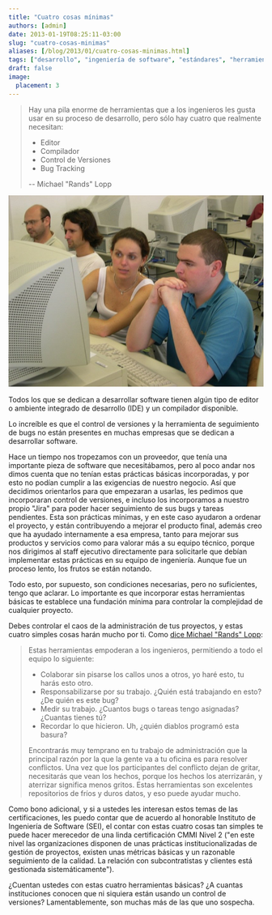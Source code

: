 ```yaml
---
title: "Cuatro cosas mínimas"
authors: [admin]
date: 2013-01-19T08:25:11-03:00
slug: "cuatro-cosas-minimas"
aliases: [/blog/2013/01/cuatro-cosas-minimas.html]
tags: ["desarrollo", "ingeniería de software", "estándares", "herramientas"]
draft: false
image:
  placement: 3
---
```


> Hay una pila enorme de herramientas que a los
ingenieros les gusta usar en su proceso de desarrollo, pero sólo hay
cuatro que realmente necesitan:
>
> - Editor
> - Compilador
> - Control de Versiones
> - Bug Tracking
>
> -- Michael "Rands" Lopp

![](programadores.jpg)

Todos los que se dedican a desarrollar software tienen algún tipo de
editor o ambiente integrado de desarrollo (IDE) y un compilador
disponible.

Lo increíble es que el control de versiones y la herramienta de
seguimiento de bugs no están presentes en muchas empresas que se dedican
a desarrollar software.

Hace un tiempo nos tropezamos con un proveedor, que tenía una importante
pieza de software que necesitábamos, pero al poco andar nos dimos cuenta
que no tenían estas prácticas básicas incorporadas, y por esto no podían
cumplir a las exigencias de nuestro negocio. Así que decidimos
orientarlos para que empezaran a usarlas, les pedimos que incorporaran
control de versiones, e incluso los incorporamos a nuestro propio
"Jira" para poder hacer seguimiento de sus bugs y tareas pendientes.
Esta son prácticas mínimas, y en este caso ayudaron a ordenar el
proyecto, y están contribuyendo a mejorar el producto final, además creo
que ha ayudado internamente a esa empresa, tanto para mejorar sus
productos y servicios como para valorar más a su equipo técnico, porque
nos dirigimos al staff ejecutivo directamente para solicitarle que
debían implementar estas prácticas en su equipo de ingeniería. Aunque
fue un proceso lento, los frutos se están notando.

Todo esto, por supuesto, son condiciones necesarias, pero no
suficientes, tengo que aclarar. Lo importante es que incorporar estas
herramientas básicas te establece una fundación mínima para controlar la
complejidad de cualquier proyecto.

Debes controlar el caos de la administración de tus proyectos, y estas
cuatro simples cosas harán mucho por ti. 
Como [dice Michael "Rands" Lopp](http://www.randsinrepose.com/archives/2004/07/10/what_to_do_when_youre_screwed.html):

> Estas herramientas empoderan a los ingenieros,
permitiendo a todo el equipo lo siguiente:
>
> -   Colaborar sin pisarse los callos unos a otros, yo haré esto, tu
    harás esto otro.
> -   Responsabilizarse por su trabajo. ¿Quién está trabajando en esto?¿De
    quién es este bug?
> -   Medir su trabajo. ¿Cuantos bugs o tareas tengo asignadas? ¿Cuantas
    tienes tú?
> -   Recordar lo que hicieron. Uh, ¿quién diablos programó esta basura?
>
> Encontrarás muy temprano en tu trabajo de administración que la
principal razón por la que la gente va a tu oficina es para resolver
conflictos. Una vez que los participantes del conflicto dejan de gritar,
necesitarás que vean los hechos, porque los hechos los aterrizarán, y
aterrizar significa menos gritos. Estas herramientas son excelentes
repositorios de fríos y duros datos, y eso puede ayudar mucho.

Como bono adicional, y si a ustedes les interesan estos temas de las
certificaciones, les puedo contar que de acuerdo al honorable Instituto
de Ingeniería de Software (SEI), el contar con estas cuatro cosas tan
simples te puede hacer merecedor de una linda certificación CMMI Nivel 2
("en este nivel las organizaciones disponen de unas prácticas
institucionalizadas de gestión de proyectos, existen unas métricas
básicas y un razonable seguimiento de la calidad. La relación con
subcontratistas y clientes está gestionada sistemáticamente").

¿Cuentan ustedes con estas cuatro herramientas básicas? ¿A cuantas
instituciones conocen que ni siquiera están usando un control de
versiones? Lamentablemente, son muchas más de las que uno sospecha.

